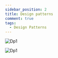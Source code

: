 ```yaml
---
sidebar_position: 2
title: Design patterns
comment: true
tags:
  - Design Patterns
---
```


![Dp1](https://res.cloudinary.com/hunghg255/image/upload/v1680843113/blog/dp1_eatv0w.png)

![Dp1](https://res.cloudinary.com/hunghg255/image/upload/v1680843113/blog/dp2_cntw81.png)
